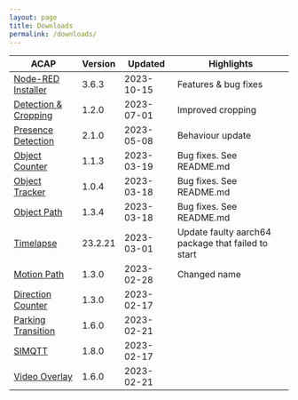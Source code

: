 ```yaml
---
layout: page
title: Downloads
permalink: /downloads/
---
```


|ACAP | Version| Updated | Highlights |
|------------------------ |---------- |------------ |-------------------------- |
|[Node-RED Installer](https://acap.juhlin.me/package/Nodered) |3.6.3 |2023-10-15 | Features & bug fixes |
|[Detection & Cropping](https://acap.juhlin.me/package/detection) |1.2.0 |2023-07-01 | Improved cropping |
|[Presence Detection](https://acap.juhlin.me/package/presence) |2.1.0 |2023-05-08 | Behaviour update |
|[Object Counter](https://acap.juhlin.me/package/ObjectCounter) |1.1.3 |2023-03-19 | Bug fixes.  See README.md |
|[Object Tracker](https://acap.juhlin.me/package/ObjectTracker) |1.0.4 |2023-03-18 | Bug fixes.  See README.md |
|[Object Path](https://acap.juhlin.me/package/ObjectPath) |1.3.4 |2023-03-18 | Bug fixes.  See README.md |
|[Timelapse](https://acap.juhlin.me/package/timelapseme) |23.2.21 |2023-03-01 | Update faulty aarch64 package that failed to start |
|[Motion Path](https://acap.juhlin.me/package/MotionPath) |1.3.0 |2023-02-28 | Changed name |
|[Direction Counter](https://acap.juhlin.me/package/directioncounter) |1.3.0 |2023-02-17 | |
|[Parking Transition](https://acap.juhlin.me/package/parking) |1.6.0 |2023-02-21 | |
|[SIMQTT](https://acap.juhlin.me/package/simqtt) |1.8.0 |2023-02-17 | |
|[Video Overlay](https://acap.juhlin.me/package/xoverlay) |1.6.0 |2023-02-21 | |
